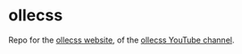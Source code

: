 # ollecss

Repo for the [ollecss website](https://ollecss.vercel.app/), of the [ollecss YouTube channel](https://www.youtube.com/channel/UCBDopo8825exbqCH4N-nv5A).
